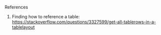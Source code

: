 References
1) Finding how to reference a table:  https://stackoverflow.com/questions/3327599/get-all-tablerows-in-a-tablelayout
